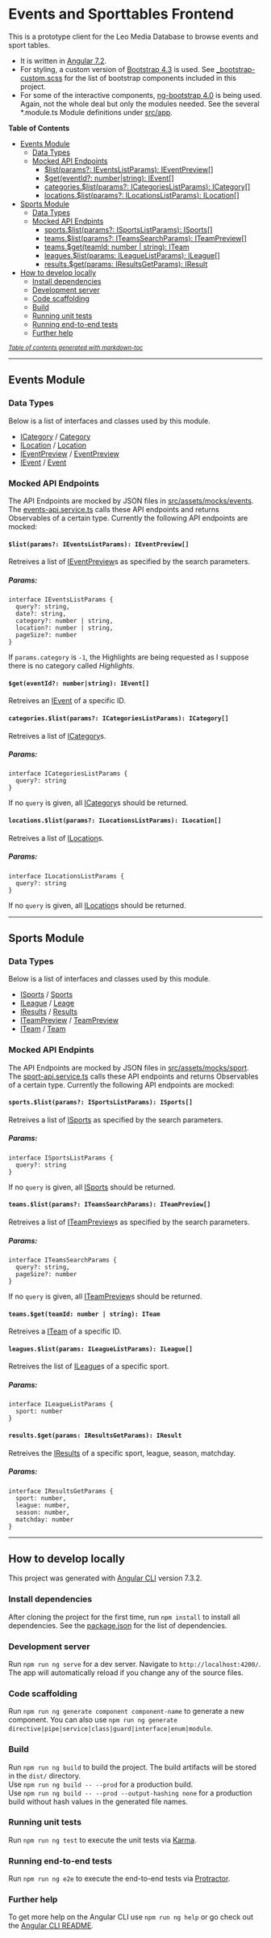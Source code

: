 # Events and Sporttables Frontend

This is a prototype client for the Leo Media Database to browse events and sport tables.
* It is written in [Angular 7.2](https://angular.io/).
* For styling, a custom version of [Bootstrap 4.3](https://getbootstrap.com/docs/4.3/getting-started/introduction/) is used. See [_bootstrap-custom.scss](src/scss/partials/_bootstrap-custom.scss) for the list of bootstrap components included in this project.
* For some of the interactive components, [ng-bootstrap 4.0](https://ng-bootstrap.github.io/) is being used. Again, not the whole deal but only the modules needed. See the several *.module.ts Module definitions under [src/app](src/app).

**Table of Contents**

- [Events Module](#events-module)
  * [Data Types](#data-types)
  * [Mocked API Endpoints](#mocked-api-endpoints)
    + [$list(params?: IEventsListParams): IEventPreview[]](#--list-params---ieventslistparams---ieventpreview---)
    + [$get(eventId?: number|string): IEvent[]](#--get-eventid---number-string---ievent---)
    + [categories.$list(params?: ICategoriesListParams): ICategory[]](#-categories-list-params---icategorieslistparams---icategory---)
    + [locations.$list(params?: ILocationsListParams): ILocation[]](#-locations-list-params---ilocationslistparams---ilocation---)
- [Sports Module](#sports-module)
  * [Data Types](#data-types-1)
  * [Mocked API Endpints](#mocked-api-endpints)
    + [sports.$list(params?: ISportsListParams): ISports[]](#-sports-list-params---isportslistparams---isports---)
    + [teams.$list(params?: ITeamsSearchParams): ITeamPreview[]](#-teams-list-params---iteamssearchparams---iteampreview---)
    + [teams.$get(teamId: number | string): ITeam](#-teams-get-teamid--number---string---iteam-)
    + [leagues.$list(params: ILeagueListParams): ILeague[]](#-leagues-list-params--ileaguelistparams---ileague---)
    + [results.$get(params: IResultsGetParams): IResult](#-results-get-params--iresultsgetparams---iresult-)
- [How to develop locally](#how-to-develop-locally)
  * [Install dependencies](#install-dependencies)
  * [Development server](#development-server)
  * [Code scaffolding](#code-scaffolding)
  * [Build](#build)
  * [Running unit tests](#running-unit-tests)
  * [Running end-to-end tests](#running-end-to-end-tests)
  * [Further help](#further-help)

<small><i><a href='http://ecotrust-canada.github.io/markdown-toc/'>Table of contents generated with markdown-toc</a></i></small>

---- 

## Events Module

### Data Types

Below is a list of interfaces and classes used by this module.

* [ICategory](src/app/events/_interfaces/ICategory.ts) / [Category](src/app/events/_models/Category.ts)
* [ILocation](src/app/events/_interfaces/ILocation.ts) / [Location](src/app/events/_models/Location.ts)
* [IEventPreview](src/app/events/_interfaces/IEventPreview.ts) / [EventPreview](src/app/events/_models/EventPreview.ts)
* [IEvent](src/app/events/_interfaces/IEvent.ts) / [Event](src/app/events/_models/Event.ts)


### Mocked API Endpoints

The API Endpoints are mocked by JSON files in [src/assets/mocks/events](src/assets/mocks/events). The [events-api.service.ts](src/app/events/events-api.service.ts) calls these API endpoints and returns Observables of a certain type. Currently the following API endpoints are mocked:

#### `$list(params?: IEventsListParams): IEventPreview[]`

Retreives a list of [IEventPreview](src/app/events/_interfaces/IEventPreview.ts)s as specified by the search parameters.

##### Params:
```
interface IEventsListParams {
  query?: string,
  date?: string,
  category?: number | string,
  location?: number | string,
  pageSize?: number
}
```

If `params.category` is `-1`, the Highlights are being requested as I suppose there is no category called _Highlights_.

#### `$get(eventId?: number|string): IEvent[]`

Retreives an [IEvent](src/app/events/_interfaces/IEvent.ts) of a specific ID.

#### `categories.$list(params?: ICategoriesListParams): ICategory[]`

Retreives a list of [ICategory](src/app/events/_interfaces/ICategory.ts)s.

##### Params:
```
interface ICategoriesListParams {
  query?: string
}
```

If no `query` is given, all [ICategory](src/app/events/_interfaces/ICategory.ts)s should be returned.

#### `locations.$list(params?: ILocationsListParams): ILocation[]`

Retreives a list of [ILocation](src/app/events/_interfaces/ILocation.ts)s.

##### Params:
```
interface ILocationsListParams {
  query?: string
}
```

If no `query` is given, all [ILocation](src/app/events/_interfaces/ILocation.ts)s should be returned.

----

## Sports Module

### Data Types

Below is a list of interfaces and classes used by this module.

* [ISports](src/app/sport/_interfaces/ISports.ts) / [Sports](src/app/sport/_models/Sports.ts)
* [ILeague](src/app/sport/_interfaces/ILeague.ts) / [Leage](src/app/sport/_models/League.ts)
* [IResults](src/app/sport/_interfaces/IResults.ts) / [Results](src/app/sport/_models/Results.ts)
* [ITeamPreview](src/app/sport/_interfaces/ITeamPreview.ts) / [TeamPreview](src/app/sport/_models/TeamPreview.ts)
* [ITeam](src/app/sport/_interfaces/ITeam.ts) / [Team](src/app/sport/_models/Team.ts)

### Mocked API Endpints

The API Endpoints are mocked by JSON files in [src/assets/mocks/sport](src/assets/mocks/sport). The [sport-api.service.ts](src/app/sport/sport-api.service.ts) calls these API endpoints and returns Observables of a certain type. Currently the following API endpoints are mocked:

#### `sports.$list(params?: ISportsListParams): ISports[]`

Retreives a list of [ISports](src/app/sport/_interfaces/ISports.ts) as specified by the search parameters.

##### Params:
```
interface ISportsListParams {
  query?: string
}
```

If no `query` is given, all [ISports](src/app/sport/_interfaces/ISports.ts) should be returned.

#### `teams.$list(params?: ITeamsSearchParams): ITeamPreview[]`

Retreives a list of [ITeamPreview](src/app/sport/_interfaces/ITeamPreview.ts)s as specified by the search parameters.

##### Params:
```
interface ITeamsSearchParams {
  query?: string,
  pageSize?: number
}
```

If no `query` is given, all [ITeamPreview](src/app/sport/_interfaces/ITeamPreview.ts)s should be returned.

#### `teams.$get(teamId: number | string): ITeam`

Retreives a [ITeam](src/app/sport/_interfaces/ITeam.ts) of a specific ID.

#### `leagues.$list(params: ILeagueListParams): ILeague[]`

Retreives the list of [ILeague](src/app/sport/_interfaces/ILeague.ts)s of a specific sport.

##### Params:
```
interface ILeagueListParams {
  sport: number
}
```

#### `results.$get(params: IResultsGetParams): IResult`

Retreives the [IResults](src/app/sport/_interfaces/IResults.ts) of a specific sport, league, season, matchday.

##### Params:
```
interface IResultsGetParams {
  sport: number,
  league: number,
  season: number,
  matchday: number
}
```

----

## How to develop locally

This project was generated with [Angular CLI](https://github.com/angular/angular-cli) version 7.3.2.

### Install dependencies

After cloning the project for the first time, run `npm install` to install all dependencies. See the [package.json](package.json) for the list of dependencies.

### Development server

Run `npm run ng serve` for a dev server. Navigate to `http://localhost:4200/`. The app will automatically reload if you change any of the source files.

### Code scaffolding

Run `npm run ng generate component component-name` to generate a new component. You can also use `npm run ng generate directive|pipe|service|class|guard|interface|enum|module`.

### Build

Run `npm run ng build` to build the project. The build artifacts will be stored in the `dist/` directory.  
Use `npm run ng build -- --prod` for a production build.  
Use `npm run ng build -- --prod --output-hashing none` for a production build without hash values in the generated file names.

### Running unit tests

Run `npm run ng test` to execute the unit tests via [Karma](https://karma-runner.github.io).

### Running end-to-end tests

Run `npm run ng e2e` to execute the end-to-end tests via [Protractor](http://www.protractortest.org/).

### Further help

To get more help on the Angular CLI use `npm run ng help` or go check out the [Angular CLI README](https://github.com/angular/angular-cli/blob/master/README.md).
